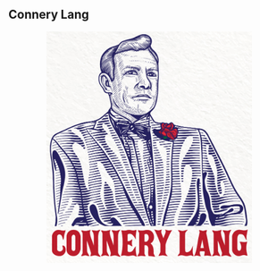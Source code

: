 ## Connery Lang

<p align="center">
  <img width="368" height="414.5" src="/img/ConneryLogo.jpg">
</p>
